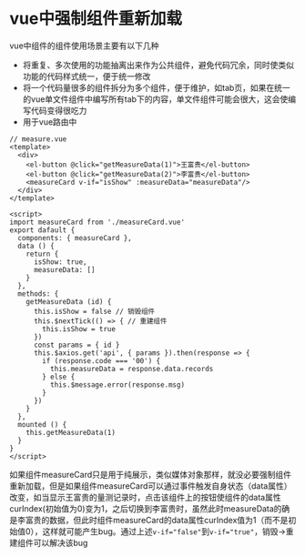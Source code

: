 # vue中强制组件重新加载

vue中组件的组件使用场景主要有以下几种
- 将重复、多次使用的功能抽离出来作为公共组件，避免代码冗余，同时使类似功能的代码样式统一，便于统一修改
- 将一个代码量很多的组件拆分为多个组件，便于维护，如tab页，如果在统一的vue单文件组件中编写所有tab下的内容，单文件组件可能会很大，这会使编写代码变得很吃力
- 用于vue路由中

```
// measure.vue
<template>
  <div>
    <el-button @click="getMeasureData(1)">王富贵</el-button>
    <el-button @click="getMeasureData(2)">李富贵</el-button>
    <measureCard v-if="isShow" :measureData="measureData"/>
  </div>
</template>

<script>
import measureCard from './measureCard.vue'
export dafault {
  components: { measureCard },
  data () {
    return {
      isShow: true,
      measureData: []
    }
  },
  methods: {
    getMeasureData (id) {
      this.isShow = false // 销毁组件
      this.$nextTick(() => { // 重建组件
        this.isShow = true
      })
      const params = { id }
      this.$axios.get('api', { params }).then(response => {
        if (response.code === '00') {
          this.measureData = response.data.records
        } else {
          this.$message.error(response.msg)
        }
      })
    }
  },
  mounted () {
    this.getMeasureData(1)
  }
}
</script>
```
如果组件measureCard只是用于纯展示，类似媒体对象那样，就没必要强制组件重新加载，但是如果组件measureCard可以通过事件触发自身状态（data属性）改变，如当显示王富贵的量测记录时，点击该组件上的按钮使组件的data属性curIndex(初始值为0)变为1，之后切换到李富贵时，虽然此时measureData的确是李富贵的数据，但此时组件measureCard的data属性curIndex值为1（而不是初始值0），这样就可能产生bug。通过上述`v-if="false"`到`v-if="true"`，销毁->重建组件可以解决该bug
